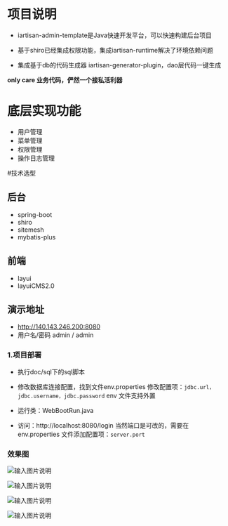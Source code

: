 # 项目说明
- iartisan-admin-template是Java快速开发平台，可以快速构建后台项目

- 基于shiro已经集成权限功能，集成iartisan-runtime解决了环境依赖问题

- 集成基于db的代码生成器 iartisan-generator-plugin，dao层代码一键生成

**only care 业务代码，俨然一个接私活利器**

# 底层实现功能
- 用户管理
- 菜单管理
- 权限管理
- 操作日志管理

 
#技术选型
## 后台
- spring-boot
- shiro
- sitemesh
- mybatis-plus

## 前端
- layui
- layuiCMS2.0 

## 演示地址
- http://140.143.246.200:8080
- 用户名/密码  admin  /  admin

### 1.项目部署

- 执行doc/sql下的sql脚本

- 修改数据库连接配置，找到文件env.properties 
  修改配置项：`jdbc.url，jdbc.username，jdbc.password` env 文件支持外置

- 运行类：WebBootRun.java

- 访问：http://localhost:8080/login 当然端口是可改的，需要在env.properties
  文件添加配置项：`server.port`

### 效果图
![输入图片说明](https://gitee.com/uploads/images/2018/0417/160151_a92b142e_639234.png "image.png")

![输入图片说明](https://gitee.com/uploads/images/2018/0417/160336_02b3aab2_639234.png "image2.png")

![输入图片说明](https://gitee.com/uploads/images/2018/0417/160355_850ceadf_639234.png "image3.png")

![输入图片说明](https://gitee.com/uploads/images/2018/0417/160414_a92c8f64_639234.png "image4.png")